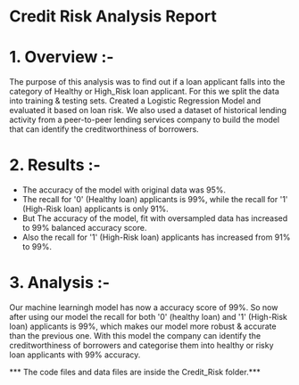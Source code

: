 # Credit Risk Analysis Report

# 1. Overview :- 
The purpose of this analysis was to find out if a loan applicant falls into the category of Healthy or High_Risk loan applicant.
For this we split the data into training & testing sets. Created a Logistic Regression Model and evaluated it based on loan risk. We also used a dataset of historical lending activity from a peer-to-peer lending services company to build the model that can identify the creditworthiness of borrowers.


# 2. Results :-
- The accuracy of the model with original data was 95%.
- The recall for '0' (Healthy loan) applicants is 99%, while the recall for '1' (High-Risk loan) applicants is only 91%.
- But The accuracy of the model, fit with oversampled data has increased to 99% balanced accuracy score.
- Also the recall for '1' (High-Risk loan) applicants has increased from 91% to 99%.


# 3. Analysis :-
Our machine learningh model has now a accuracy score of 99%.
So now after using our model the recall for both '0' (healthy loan) and '1' (High-Risk loan) applicants is 99%, which makes our model more robust & accurate than the previous one.
With this model the company can identify the creditworthiness of borrowers and categorise them into healthy or risky loan applicants with 99% accuracy.






*** The code files and data files are inside the Credit_Risk folder.***
